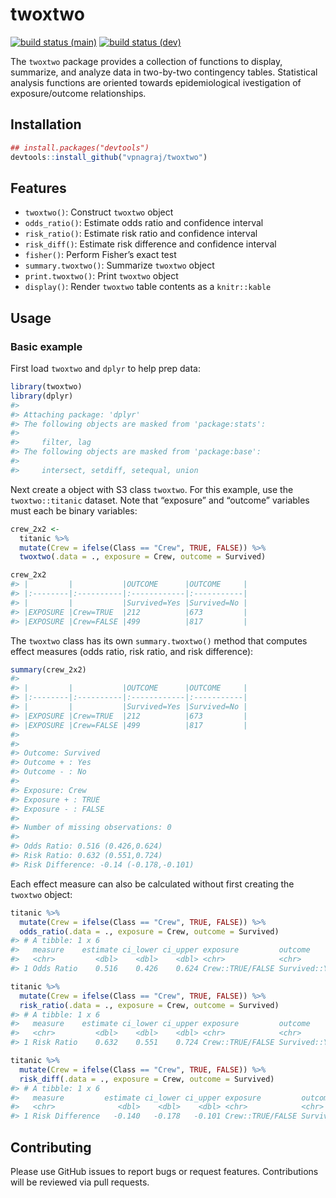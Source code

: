 
<!-- README.md is generated from README.Rmd. Please edit that file -->

# twoxtwo

<!-- badges: start -->

[![build status
(main)](https://github.com/vpnagraj/twoxtwo/workflows/R-CMD-check-main/badge.svg)](https://github.com/vpnagraj/twoxtwo/actions)
[![build status
(dev)](https://github.com/vpnagraj/twoxtwo/workflows/R-CMD-check-dev/badge.svg)](https://github.com/vpnagraj/twoxtwo/actions)
<!-- badges: end -->

The `twoxtwo` package provides a collection of functions to display,
summarize, and analyze data in two-by-two contingency tables.
Statistical analysis functions are oriented towards epidemiological
ivestigation of exposure/outcome relationships.

## Installation

``` r
## install.packages("devtools")
devtools::install_github("vpnagraj/twoxtwo")
```

## Features

  - `twoxtwo()`: Construct `twoxtwo` object
  - `odds_ratio()`: Estimate odds ratio and confidence interval
  - `risk_ratio()`: Estimate risk ratio and confidence interval
  - `risk_diff()`: Estimate risk difference and confidence interval
  - `fisher()`: Perform Fisher’s exact test
  - `summary.twoxtwo()`: Summarize `twoxtwo` object
  - `print.twoxtwo()`: Print `twoxtwo` object
  - `display()`: Render `twoxtwo` table contents as a `knitr::kable`

## Usage

### Basic example

First load `twoxtwo` and `dplyr` to help prep data:

``` r
library(twoxtwo)
library(dplyr)
#> 
#> Attaching package: 'dplyr'
#> The following objects are masked from 'package:stats':
#> 
#>     filter, lag
#> The following objects are masked from 'package:base':
#> 
#>     intersect, setdiff, setequal, union
```

Next create a object with S3 class `twoxtwo`. For this example, use the
`twoxtwo::titanic` dataset. Note that “exposure” and “outcome” variables
must each be binary variables:

``` r
crew_2x2 <-
  titanic %>%
  mutate(Crew = ifelse(Class == "Crew", TRUE, FALSE)) %>%
  twoxtwo(.data = ., exposure = Crew, outcome = Survived)

crew_2x2
#> |         |           |OUTCOME      |OUTCOME     |
#> |:--------|:----------|:------------|:-----------|
#> |         |           |Survived=Yes |Survived=No |
#> |EXPOSURE |Crew=TRUE  |212          |673         |
#> |EXPOSURE |Crew=FALSE |499          |817         |
```

The `twoxtwo` class has its own `summary.twoxtwo()` method that computes
effect measures (odds ratio, risk ratio, and risk difference):

``` r
summary(crew_2x2)
#> 
#> |         |           |OUTCOME      |OUTCOME     |
#> |:--------|:----------|:------------|:-----------|
#> |         |           |Survived=Yes |Survived=No |
#> |EXPOSURE |Crew=TRUE  |212          |673         |
#> |EXPOSURE |Crew=FALSE |499          |817         |
#> 
#> 
#> Outcome: Survived
#> Outcome + : Yes
#> Outcome - : No
#> 
#> Exposure: Crew
#> Exposure + : TRUE
#> Exposure - : FALSE
#> 
#> Number of missing observations: 0
#> 
#> Odds Ratio: 0.516 (0.426,0.624)
#> Risk Ratio: 0.632 (0.551,0.724)
#> Risk Difference: -0.14 (-0.178,-0.101)
```

Each effect measure can also be calculated without first creating the
`twoxtwo` object:

``` r
titanic %>%
  mutate(Crew = ifelse(Class == "Crew", TRUE, FALSE)) %>%
  odds_ratio(.data = ., exposure = Crew, outcome = Survived)
#> # A tibble: 1 x 6
#>   measure    estimate ci_lower ci_upper exposure         outcome         
#>   <chr>         <dbl>    <dbl>    <dbl> <chr>            <chr>           
#> 1 Odds Ratio    0.516    0.426    0.624 Crew::TRUE/FALSE Survived::Yes/No
```

``` r
titanic %>%
  mutate(Crew = ifelse(Class == "Crew", TRUE, FALSE)) %>%
  risk_ratio(.data = ., exposure = Crew, outcome = Survived)
#> # A tibble: 1 x 6
#>   measure    estimate ci_lower ci_upper exposure         outcome         
#>   <chr>         <dbl>    <dbl>    <dbl> <chr>            <chr>           
#> 1 Risk Ratio    0.632    0.551    0.724 Crew::TRUE/FALSE Survived::Yes/No
```

``` r
titanic %>%
  mutate(Crew = ifelse(Class == "Crew", TRUE, FALSE)) %>%
  risk_diff(.data = ., exposure = Crew, outcome = Survived)
#> # A tibble: 1 x 6
#>   measure         estimate ci_lower ci_upper exposure         outcome         
#>   <chr>              <dbl>    <dbl>    <dbl> <chr>            <chr>           
#> 1 Risk Difference   -0.140   -0.178   -0.101 Crew::TRUE/FALSE Survived::Yes/No
```

## Contributing

Please use GitHub issues to report bugs or request features.
Contributions will be reviewed via pull requests.
